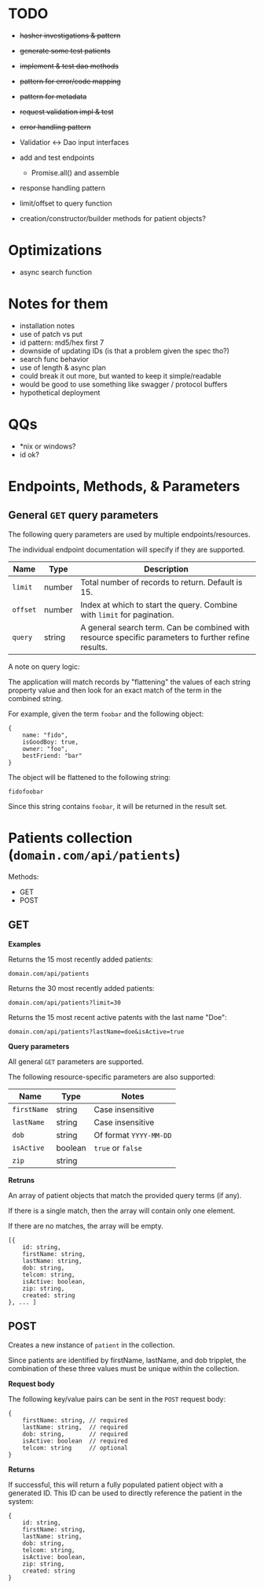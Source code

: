 # TODO

* ~~hasher investigations & pattern~~
* ~~generate some test patients~~
* ~~implement & test dao methods~~
* ~~pattern for error/code mapping~~
* ~~pattern for metadata~~
* ~~request validation impl & test~~
* ~~error handling pattern~~
* Validatior <-> Dao input interfaces
* add and test endpoints
    + Promise.all() and assemble
* response handling pattern
* limit/offset to query function

* creation/constructor/builder methods for patient objects?

# Optimizations

* async search function

# Notes for them

* installation notes
* use of patch vs put
* id pattern: md5/hex first 7
* downside of updating IDs (is that a problem given the spec tho?)
* search func behavior
* use of length & async plan
* could break it out more, but wanted to keep it simple/readable
* would be good to use something like swagger / protocol buffers
* hypothetical deployment 

# QQs

* *nix or windows?
* id ok?

# Endpoints, Methods, & Parameters

## General `GET` query parameters

The following query parameters are used by multiple endpoints/resources. 

The individual endpoint documentation will specify if they are supported.

| Name   | Type   | Description             |
|--------|--------|-------------------------|
| `limit`  | number | Total number of records to return. Default is 15. |
| `offset` | number | Index at which to start the query. Combine with `limit` for pagination. |
| `query`  | string | A general search term. Can be combined with resource specific parameters to further refine results.  |

A note on query logic:

The application will match records by "flattening" the values of each string property value and then look for an exact match of the term in the combined string.

For example, given the term `foobar` and the following object:
```
{
    name: "fido",
    isGoodBoy: true,
    owner: "foo",
    bestFriend: "bar"
}
```

The object will be flattened to the following string:
```
fidofoobar
```
Since this string contains `foobar`, it will be returned in the result set.

# Patients collection (`domain.com/api/patients`)

Methods: 
* GET
* POST

## GET

**Examples**

Returns the 15 most recently added patients:
```
domain.com/api/patients
```

Returns the 30 most recently added patients:
```
domain.com/api/patients?limit=30
```

Returns the 15 most recent active patents with the last name "Doe":
```
domain.com/api/patients?lastName=doe&isActive=true
```

**Query parameters**

All general `GET` parameters are supported.

The following resource-specific parameters are also supported:

| Name        | Type    | Notes                   |
|-------------|---------|-------------------------|
| `firstName` | string  | Case insensitive        |
| `lastName`  | string  | Case insensitive        |
| `dob`       | string  | Of format `YYYY-MM-DD`  |
| `isActive`  | boolean | `true` or `false`       |
| `zip`       | string  |                         |

**Retruns**

An array of patient objects that match the provided query terms (if any).

If there is a single match, then the array will contain only one element.

If there are no matches, the array will be empty.

```
[{
    id: string,
    firstName: string,
    lastName: string,
    dob: string,
    telcom: string,
    isActive: boolean,
    zip: string,
    created: string
}, ... ]
```

## POST

Creates a new instance of `patient` in the collection.

Since patients are identified by firstName, lastName, and dob tripplet, the combination of these three values must be unique within the collection.

**Request body**

The following key/value pairs can be sent in the `POST` request body:

```
{
    firstName: string, // required
    lastName: string,  // required
    dob: string,       // required
    isActive: boolean  // required
    telcom: string     // optional
}
```

**Returns**

If successful, this will return a fully populated patient object with a generated ID. This ID can be used to directly reference the patient in the system:

```
{
    id: string,
    firstName: string,
    lastName: string,
    dob: string,
    telcom: string,
    isActive: boolean,
    zip: string,
    created: string
}
```